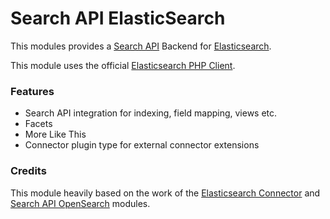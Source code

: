 # Search API ElasticSearch

This modules provides a [Search API](https://www.drupal.org/project/search_api)
Backend for [Elasticsearch](https://elasticsearch.org/).

This module uses the official [Elasticsearch PHP Client](https://github.com/elastic/elasticsearch-php).

### Features

- Search API integration for indexing, field mapping, views etc.
- Facets
- More Like This
- Connector plugin type for external connector extensions

### Credits

This module heavily based on the work of the [Elasticsearch Connector](https://www.drupal.org/project/elasticsearch_connector) and [Search API OpenSearch](https://www.drupal.org/project/search_api_opensearch) modules.
